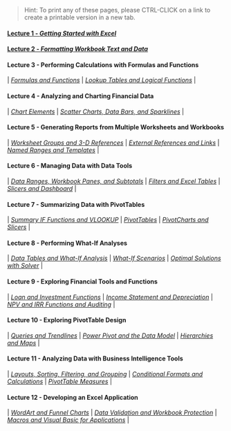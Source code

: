 > Hint: To print any of these pages, please CTRL-CLICK on a link to create a printable version in a new tab.

#### [Lecture 1 - _Getting Started with Excel_](./pages/m01) 
#### [Lecture 2 - _Formatting Workbook Text and Data_](./pages/m02)

#### Lecture 3 - Performing Calculations with Formulas and Functions

| [_Formulas and Functions_](./pages/m03a) |
[_Lookup Tables and Logical Functions_](./pages/m03b) |

#### Lecture 4 - Analyzing and Charting Financial Data

| [_Chart Elements_](./pages/m4a) |
[_Scatter Charts, Data Bars, and Sparklines_](./pages/m04b) |

#### Lecture 5 - Generating Reports from Multiple Worksheets and Workbooks

| [_Worksheet Groups and 3-D References_](./pages/m05a) |
[_External References and Links_](./pages/m05b) |
[_Named Ranges and Templates_](./pages/m05c) |

#### Lecture 6 - Managing Data with Data Tools

| [_Data Ranges, Workbook Panes, and Subtotals_](./pages/m06a) |
[_Filters and Excel Tables_](./pages/m06b) |
[_Slicers and Dashboard_](./pages/m06c) |

#### Lecture 7 - Summarizing Data with PivotTables

| [_Summary IF Functions and VLOOKUP_](./pages/m07a) |
[_PivotTables_](./pages/m07b) |
[_PivotCharts and Slicers_](./pages/m07c) |

#### Lecture 8 - Performing What-If Analyses

| [_Data Tables and What-If Analysis_](./pages/m08a) |
[_What-If Scenarios_](./pages/m08b) |
[_Optimal Solutions with Solver_](./pages/m08c) |

#### Lecture 9 - Exploring Financial Tools and Functions

| [_Loan and Investment Functions_](./pages/m09a) |
[_Income Statement and Depreciation_](./pages/m09b) |
[_NPV and IRR Functions and Auditing_](./pages/m09c) |


#### Lecture 10 - Exploring PivotTable Design 

| [_Queries and Trendlines_](./pages/m10a) |
[_Power Pivot and the Data Model_](./pages/m10b) |
[_Hierarchies and Maps_](./pages/m10c) |

#### Lecture 11 - Analyzing Data with Business Intelligence Tools

| [_Layouts, Sorting, Filtering, and Grouping_](./pages/m11a) |
[_Conditional Formats and Calculations_](./pages/m11b) |
[_PivotTable Measures_](./pages/m11c) |

#### Lecture 12 - Developing an Excel Application 

| [_WordArt and Funnel Charts_](./pages/m12a) |
[_Data Validation and Workbook Protection_](./pages/m12b) |
[_Macros and Visual Basic for Applications_](./pages/m12c) |
